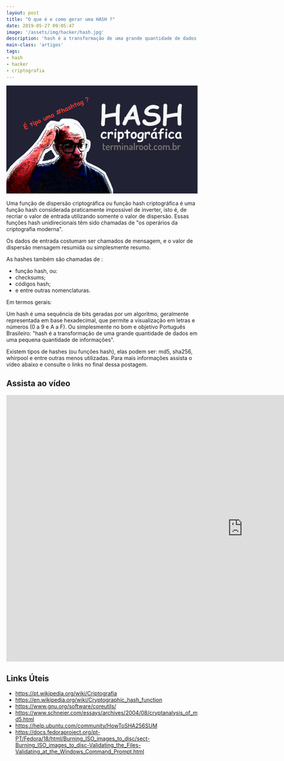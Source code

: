 ```yaml
---
layout: post
title: "O que é e como gerar uma HASH ?"
date: 2019-05-27 09:05:47
image: '/assets/img/hacker/hash.jpg'
description: 'hash é a transformação de uma grande quantidade de dados em uma pequena quantidade de informações.'
main-class: 'artigos'
tags:
- hash
- hacker
- criptografia
---
```


![O que é e como gerar uma HASH ?](/assets/img/hacker/hash.jpg)

Uma função de dispersão criptográfica ou função hash criptográfica é uma função hash considerada praticamente impossível de inverter, isto é, de recriar o valor de entrada utilizando somente o valor de dispersão. Essas funções hash unidirecionais têm sido chamadas de "os operários da criptografia moderna".

Os dados de entrada costumam ser chamados de mensagem, e o valor de dispersão mensagem resumida ou simplesmente resumo.

As hashes também são chamadas de :
- função hash, ou: 
- checksums; 
- códigos hash; 
- e entre outras nomenclaturas.

Em termos gerais: 

Um hash é uma sequência de bits geradas por um algoritmo, geralmente representada em base hexadecimal, que permite a visualização em letras e números (0 a 9 e A a F). Ou simplesmente no bom e objetivo Português Brasileiro: "hash é a transformação de uma grande quantidade de dados em uma pequena quantidade de informações".

Existem tipos de hashes (ou funções hash), elas podem ser: md5, sha256, whirpool e entre outras menos utilizadas. Para mais informações assista o vídeo abaixo e consulte o links no final dessa postagem.

## Assista ao vídeo

<iframe width="1246" height="701" src="https://www.youtube.com/embed/Rwyf04a1tAc" frameborder="0" allow="accelerometer; autoplay; encrypted-media; gyroscope; picture-in-picture" allowfullscreen></iframe>

## Links Úteis

+ <https://pt.wikipedia.org/wiki/Criptografia>
+ <https://en.wikipedia.org/wiki/Cryptographic_hash_function>
+ <https://www.gnu.org/software/coreutils/>
+ <https://www.schneier.com/essays/archives/2004/08/cryptanalysis_of_md5.html>
+ <https://help.ubuntu.com/community/HowToSHA256SUM>
+ <https://docs.fedoraproject.org/pt-PT/Fedora/18/html/Burning_ISO_images_to_disc/sect-Burning_ISO_images_to_disc-Validating_the_Files-Validating_at_the_Windows_Command_Prompt.html>

<script async src="https://pagead2.googlesyndication.com/pagead/js/adsbygoogle.js"></script>

<!-- Informat -->
<ins class="adsbygoogle"
 style="display:block"
 data-ad-client="ca-pub-2838251107855362"
 data-ad-slot="2327980059"
 data-ad-format="auto"
 data-full-width-responsive="true"></ins>

<script>
(adsbygoogle = window.adsbygoogle || []).push({});
</script>

